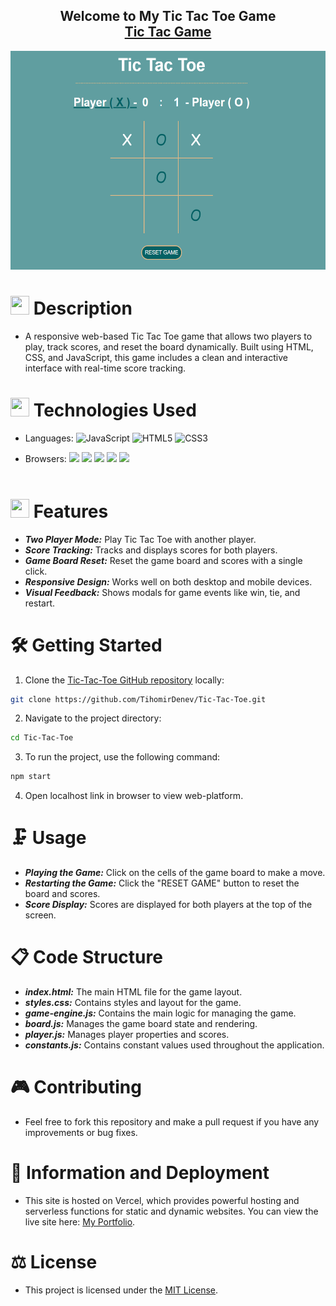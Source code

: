 <h2 align="center">
  Welcome to My Tic Tac Toe Game <br/>
  <a href="https://tic-tac-toe-bay-psi.vercel.app/" target="_blank">Tic Tac Game</a>
</h2>
<div align="center">
  <img alt="Demo" src="assets/Tic-Tac-Toe.png" height="350" />
</div>

# <img src="https://firebasestorage.googleapis.com/v0/b/dare2fit-f6eb4.appspot.com/o/assets%2FREADME-images%2Fcommunity.png?alt=media&token=893ecd6f-908b-4c1e-9223-25d82f1bb8b1&_gl=1*watnuy*_ga*MjExMzk5MTA5MC4xNjgzMjcwMjg1*_ga_CW55HF8NVT*MTY4NjU3Njg5Ni4xMDMuMS4xNjg2NTc3OTI1LjAuMC4w"  width="30" height="30"> Description

- A responsive web-based Tic Tac Toe game that allows two players to play, track scores, and reset the board dynamically. Built using HTML, CSS, and JavaScript, this game includes a clean and interactive interface with real-time score tracking.

# <img src="https://firebasestorage.googleapis.com/v0/b/dare2fit-f6eb4.appspot.com/o/assets%2FREADME-images%2Fresources.png?alt=media&token=9fe5f5ee-5413-4af3-a50b-c7f01650d1fe&_gl=1*4u0xo2*_ga*MjExMzk5MTA5MC4xNjgzMjcwMjg1*_ga_CW55HF8NVT*MTY4NjU3Njg5Ni4xMDMuMS4xNjg2NTc3OTk4LjAuMC4w"  width="30" height="30"> Technologies Used

- Languages: <img src="https://upload.wikimedia.org/wikipedia/commons/6/6a/JavaScript-logo.png" title="JavaScript" height="20"> <img src="https://img.shields.io/badge/html5-%23E34F26.svg?style=for-the-badge&logo=html5&logoColor=white" title="HTML5" height="20"> <img src="https://raw.githubusercontent.com/gilbarbara/logos/29e8719bf78915c7a82a26a6c203f53c4cb8fff2/logos/css-3_official.svg" title="CSS3" height="20">

- Browsers: <img src="https://img.shields.io/badge/Google%20Chrome-4285F4?style=for-the-badge&logo=GoogleChrome&logoColor=white" height="20"> <img src="https://img.shields.io/badge/Safari-000000?style=for-the-badge&logo=Safari&logoColor=white" height="20"> <img src="https://img.shields.io/badge/Edge-0078D7?style=for-the-badge&logo=Microsoft-edge&logoColor=white" height="20"> <img src="https://img.shields.io/badge/Firefox-FF7139?style=for-the-badge&logo=Firefox-Browser&logoColor=white" height="20"> <img src="https://img.shields.io/badge/Opera-FF1B2D?style=for-the-badge&logo=Opera&logoColor=white" height="20">
  <br/><br/>

# <img src="https://firebasestorage.googleapis.com/v0/b/dare2fit-f6eb4.appspot.com/o/assets%2FREADME-images%2Ffeatures.png?alt=media&token=e5fc5779-b3db-41c2-a576-947ca382ea5a&_gl=1*81oei1*_ga*MjExMzk5MTA5MC4xNjgzMjcwMjg1*_ga_CW55HF8NVT*MTY4NjU3Njg5Ni4xMDMuMS4xNjg2NTc3OTgzLjAuMC4w" width="30" height="30"> Features

- **_Two Player Mode:_** Play Tic Tac Toe with another player.
- **_Score Tracking:_** Tracks and displays scores for both players.
- **_Game Board Reset:_** Reset the game board and scores with a single click.
- **_Responsive Design:_** Works well on both desktop and mobile devices.
- **_Visual Feedback:_** Shows modals for game events like win, tie, and restart.

# 🛠 Getting Started

1. Clone the [Tic-Tac-Toe GitHub repository](https://github.com/TihomirDenev/Tic-Tac-Toe) locally:

```bash
git clone https://github.com/TihomirDenev/Tic-Tac-Toe.git
```

2. Navigate to the project directory:

```bash
cd Tic-Tac-Toe
```

3. To run the project, use the following command:

```bash
npm start
```

4. Open localhost link in browser to view web-platform.

# 🗜 Usage

- **_Playing the Game:_** Click on the cells of the game board to make a move.
- **_Restarting the Game:_** Click the "RESET GAME" button to reset the board and scores.
- **_Score Display:_** Scores are displayed for both players at the top of the screen.

# 📋 Code Structure

- **_index.html:_** The main HTML file for the game layout.
- **_styles.css:_** Contains styles and layout for the game.
- **_game-engine.js:_** Contains the main logic for managing the game.
- **_board.js:_** Manages the game board state and rendering.
- **_player.js:_** Manages player properties and scores.
- **_constants.js:_** Contains constant values used throughout the application.

# 🎮 Contributing

- Feel free to fork this repository and make a pull request if you have any improvements or bug fixes.

# 📲 Information and Deployment

- This site is hosted on Vercel, which provides powerful hosting and serverless functions for static and dynamic websites. You can view the live site here: [My Portfolio](https://portfolio-tihomirdenevs-projects.vercel.app/).

# ⚖ License

- This project is licensed under the [MIT License](https://opensource.org/licenses/MIT).

